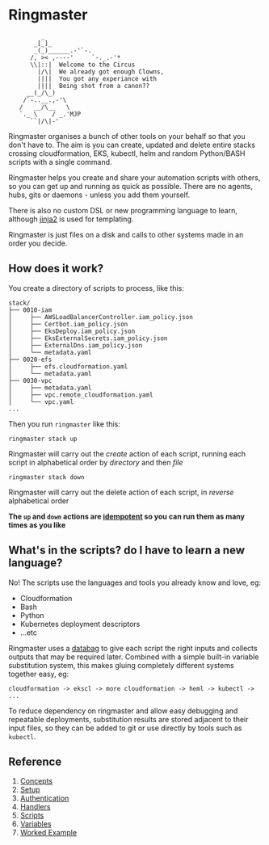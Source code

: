 # Ringmaster
```
         _
       _[_]_
       _(_)______.-'`-.
      /, >< ,----'     `-._.-'*
      \\|::|  Welcome to the Circus
        |/\|  We already got enough Clowns,
        ||||  You got any experiance with
        ||||  Being shot from a canon??
     __(_/\_)
    /`-..__.,-'\
   /   __/\__   \
   `._ \    / _.'MJP
      ``|/\|-'
```

Ringmaster organises a bunch of other tools on your behalf so that you don't
have to. The aim is you can create, updated and delete entire stacks crossing
cloudformation, EKS, kubectl, helm and random Python/BASH scripts with a single
command.

Ringmaster helps you create and share your automation scripts with others, so
you can get up and running as quick as possible. There are no agents, hubs, 
gits or daemons - unless you add them yourself. 

There is also no custom DSL or new programming language to learn, although
[jinja2](https://jinja.palletsprojects.com/) is used for templating.

Ringmaster is just files on a disk and calls to other systems made in an order
you decide.

## How does it work?

You create a directory of scripts to process, like this:

```
stack/
├── 0010-iam
│     ├── AWSLoadBalancerController.iam_policy.json
│     ├── Certbot.iam_policy.json
│     ├── EksDeploy.iam_policy.json
│     ├── EksExternalSecrets.iam_policy.json
│     ├── ExternalDns.iam_policy.json
│     └── metadata.yaml
├── 0020-efs
│     ├── efs.cloudformation.yaml
│     └── metadata.yaml
├── 0030-vpc
│     ├── metadata.yaml
│     ├── vpc.remote_cloudformation.yaml
│     └── vpc.yaml
...
```

Then you run `ringmaster` like this:

`ringmaster stack up`

Ringmaster will carry out the _create_ action of each script, running each 
script in alphabetical order by _directory_ and then _file_

`ringmaster stack down`

Ringmaster will carry out the delete action of each script, in _reverse_
alphabetical order

**The `up` and `down` actions are 
[idempotent](https://en.wikipedia.org/wiki/Idempotence#Computer_science_examples)
so you can run them as many times as you like**


## What's in the scripts? do I have to learn a new language?

No! The scripts use the languages and tools you already know and love, eg:

* Cloudformation
* Bash
* Python
* Kubernetes deployment descriptors
* ...etc

Ringmaster uses a [databag](doc/concepts.md#databag) to give each script the
right inputs and collects outputs that may be required later. Combined with a
simple built-in variable substitution system, this makes gluing completely 
different systems together easy, eg:

```
cloudformation -> ekscl -> more cloudformation -> heml -> kubectl -> ...
```

To reduce dependency on ringmaster and allow easy debugging and repeatable
deployments, substitution results are stored adjacent to their input files, so
they can be added to git or use directly by tools such as `kubectl`.

## Reference

1. [Concepts](doc/concepts.md)
2. [Setup](doc/setup.md)
3. [Authentication](doc/authentication.md)
4. [Handlers](doc/handlers.md)
5. [Scripts](doc/scripts.md)
6. [Variables](doc/variables.md)   
7. [Worked Example](doc/worked_example.md)
